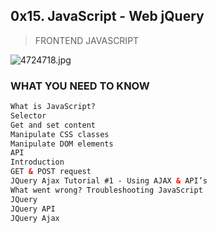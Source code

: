 ## 0x15. JavaScript - Web jQuery

> FRONTEND JAVASCRIPT

![4724718.jpg](..%2F..%2FAppData%2FLocal%2FTemp%2F4724718.jpg)

### WHAT YOU NEED TO KNOW

```html
What is JavaScript?
Selector
Get and set content
Manipulate CSS classes
Manipulate DOM elements
API
Introduction
GET & POST request
JQuery Ajax Tutorial #1 - Using AJAX & API’s
What went wrong? Troubleshooting JavaScript
JQuery
JQuery API
JQuery Ajax
```

